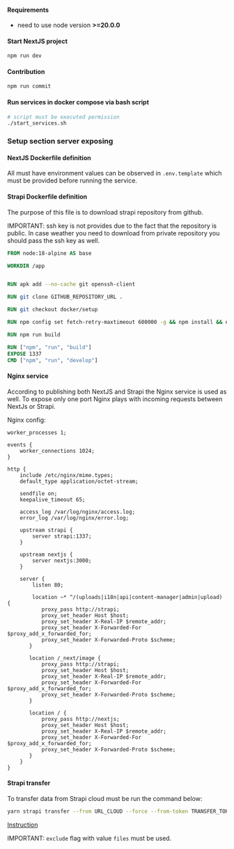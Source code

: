 #### Requirements

- need to use node version **>=20.0.0**

#### Start NextJS project

```bash
npm run dev
```

#### Contribution

```bash
npm run commit
```

#### Run services in docker compose via bash script

```bash
# script must be executed permission 
./start_services.sh
```

### Setup section server exposing

#### NextJS Dockerfile definition

All must have environment values can be observed in `.env.template` which must be provided before running the service.

#### Strapi Dockerfile definition

The purpose of this file is to download strapi repository from github.

IMPORTANT: ssh key is not provides due to the fact that the repository is public. In case weather you need to download from private repository you should pass the ssh key as well.

```dockerfile
FROM node:18-alpine AS base

WORKDIR /app


RUN apk add --no-cache git openssh-client

RUN git clone GITHUB_REPOSITORY_URL .

RUN git checkout docker/setup

RUN npm config set fetch-retry-maxtimeout 600000 -g && npm install && npm install pg --save

RUN npm run build

RUN ["npm", "run", "build"]
EXPOSE 1337
CMD ["npm", "run", "develop"]
```

#### Nginx service

According to publishing both NextJS and Strapi the Nginx service is used as well. To expose only one port Nginx plays with incoming requests between NextJs or Strapi.

Nginx config:
```nginx
worker_processes 1;

events {
    worker_connections 1024;
}

http {
    include /etc/nginx/mime.types;
    default_type application/octet-stream;

    sendfile on;
    keepalive_timeout 65;

    access_log /var/log/nginx/access.log;
    error_log /var/log/nginx/error.log;

    upstream strapi {
        server strapi:1337;
    }

    upstream nextjs {
        server nextjs:3000;
    }

    server {
        listen 80;

        location ~* ^/(uploads|i18n|api|content-manager|admin|upload) {
           proxy_pass http://strapi;
           proxy_set_header Host $host;
           proxy_set_header X-Real-IP $remote_addr;
           proxy_set_header X-Forwarded-For $proxy_add_x_forwarded_for;
           proxy_set_header X-Forwarded-Proto $scheme;
       }

       location /_next/image {
           proxy_pass http://strapi;
           proxy_set_header Host $host;
           proxy_set_header X-Real-IP $remote_addr;
           proxy_set_header X-Forwarded-For $proxy_add_x_forwarded_for;
           proxy_set_header X-Forwarded-Proto $scheme;
       }

       location / {
           proxy_pass http://nextjs;
           proxy_set_header Host $host;
           proxy_set_header X-Real-IP $remote_addr;
           proxy_set_header X-Forwarded-For $proxy_add_x_forwarded_for;
           proxy_set_header X-Forwarded-Proto $scheme;
       }
    }
}
```

#### Strapi transfer

To transfer data from Strapi cloud must be run the command below:

```bash
yarn strapi transfer --from URL_CLOUD --force --from-token TRANSFER_TOKEN  --exclude files
```

[Instruction](https://docs.strapi.io/dev-docs/data-management/transfer)

IMPORTANT: `exclude` flag with value `files` must be used.




